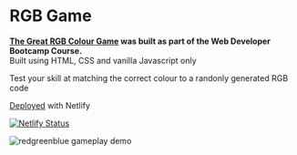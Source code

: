# RGB Game
**[The Great RGB Colour Game](https://redgreenblue.netlify.app/) was built as part of the Web Developer Bootcamp Course.**<br>
Built using HTML, CSS and vanilla Javascript only

Test your skill at matching the correct colour to a randonly generated RGB code

[Deployed](https://redgreenblue.netlify.app/) with Netlify

[![Netlify Status](https://api.netlify.com/api/v1/badges/f049e632-aa5c-4454-a81b-d4679b954062/deploy-status)](https://app.netlify.com/sites/redgreenblue/deploys)

![redgreenblue gameplay demo](https://github.com/MakeItBack/RGB-Game/blob/master/redgreenblue.gif)
